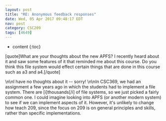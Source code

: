 ```yaml
---
layout: post
title: "RE: Anonymous feedback responses"
date: Wed, 05 Apr 2017 09:48:17 EDT
nav: post
category: CSC209
tags: [4649]
---
```


* content
{:toc}

[quote]What are your thoughts about the new APFS? I recently heard about it and saw some features of it that reminded me about this course. Do you think this file system would effect certain things that are done in this course such as a3 and a4.[/quote]
<!-- more -->
<p>\n\nI have no thoughts about it -- sorry! \n\nIn CSC369, we had an assignment a few years ago in which the students had to implement a file system. There are [i]thousands[/i] of file systems, so we just picked a fairly common one. I could imagine looking into APFS (or another modern system) to see if we can implement aspects of it. However, it's unlikely to change how teach 209, since the focus on 209 is on general principles and skills, rather than specific implementations.</p>
